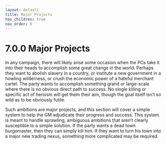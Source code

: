 ```yaml
---
layout: default
title: Major Projects
has_children: true
nav_order: 8
---
```


# 7.0.0 Major Projects

In any campaign, there will likely arise some occasion when the PCs take it into their heads to accomplish some great change in the world.
Perhaps they want to abolish slavery in a country, or institute a new government in a howling wilderness, or crush the economic power of a hateful merchant cartel.
The party wants to accomplish something grand or large-scale where there is no obvious direct path to success.
No single killing or specific act of heroism will get them their aim, though the goal itself isn’t so wild as to be obviously futile.

Such ambitions are major projects, and this section will cover a simple system to help the GM adjudicate their progress and success.
This system is meant to handle sprawling, ambiguous ambitions that aren’t clearly susceptible to a simple solution.
If the party wants a dead town burgomaster, then they can simply kill him.
If they want to turn his town into a major new trading nexus, something more complicated may be required.
